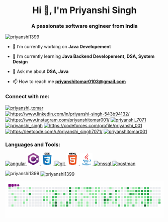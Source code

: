 <h1 align="center">Hi 👋, I'm Priyanshi Singh</h1>
<h3 align="center">A passionate software engineer from India</h3>

<p align="left"> <img src="https://komarev.com/ghpvc/?username=priyanshi1399&label=Profile%20views&color=0e75b6&style=flat" alt="priyanshi1399" /> </p>

- 🔭 I’m currently working on **Java Developement**

- 🌱 I’m currently learning **Java Backend Developement, DSA, System Design**

- 💬 Ask me about **DSA, Java**

- 📫 How to reach me **priyanshitomar0103@gmail.com**

<h3 align="left">Connect with me:</h3>
<p align="left">
<a href="https://twitter.com/priyanshi_tomar" target="blank"><img align="center" src="https://raw.githubusercontent.com/rahuldkjain/github-profile-readme-generator/master/src/images/icons/Social/twitter.svg" alt="priyanshi_tomar" height="30" width="40" /></a>
<a href="https://linkedin.com/in/priyanshi-singh-543b94132/" target="blank"><img align="center" src="https://raw.githubusercontent.com/rahuldkjain/github-profile-readme-generator/master/src/images/icons/Social/linked-in-alt.svg" alt="https://www.linkedin.com/in/priyanshi-singh-543b94132/" height="30" width="40" /></a>
<a href="https://www.instagram.com/priyanshitomar001/" target="blank"><img align="center" src="https://raw.githubusercontent.com/rahuldkjain/github-profile-readme-generator/master/src/images/icons/Social/instagram.svg" alt="https://www.instagram.com/priyanshitomar001/" height="30" width="40" /></a>
<a href="https://www.codechef.com/users/priyanshi_7071" target="blank"><img align="center" src="https://cdn.jsdelivr.net/npm/simple-icons@3.1.0/icons/codechef.svg" alt="priyanshi_7071" height="30" width="40" /></a>
<a href="https://www.hackerrank.com/priyanshi_singh" target="blank"><img align="center" src="https://raw.githubusercontent.com/rahuldkjain/github-profile-readme-generator/master/src/images/icons/Social/hackerrank.svg" alt="priyanshi_singh" height="30" width="40" /></a>
<a href="https://codeforces.com/profile/priyanshi_001" target="blank"><img align="center" src="https://raw.githubusercontent.com/rahuldkjain/github-profile-readme-generator/master/src/images/icons/Social/codeforces.svg" alt="https://codeforces.com/profile/priyanshi_001" height="30" width="40" /></a>
<a href="https://www.leetcode.com/u/priyanshi_singh7071/" target="blank"><img align="center" src="https://raw.githubusercontent.com/rahuldkjain/github-profile-readme-generator/master/src/images/icons/Social/leet-code.svg" alt="https://leetcode.com/u/priyanshi_singh7071/" height="30" width="40" /></a>
<a href="https://auth.geeksforgeeks.org/user/priyanshitomar001" target="blank"><img align="center" src="https://raw.githubusercontent.com/rahuldkjain/github-profile-readme-generator/master/src/images/icons/Social/geeks-for-geeks.svg" alt="priyanshitomar001" height="30" width="40" /></a>
</p>

<h3 align="left">Languages and Tools:</h3>
<p align="left"> <a href="https://angular.io" target="_blank" rel="noreferrer"> <img src="https://angular.io/assets/images/logos/angular/angular.svg" alt="angular" width="40" height="40"/> </a> <a href="https://www.w3schools.com/cs/" target="_blank" rel="noreferrer"> <img src="https://raw.githubusercontent.com/devicons/devicon/master/icons/csharp/csharp-original.svg" alt="csharp" width="40" height="40"/> </a> <a href="https://www.w3schools.com/css/" target="_blank" rel="noreferrer"> <img src="https://raw.githubusercontent.com/devicons/devicon/master/icons/css3/css3-original-wordmark.svg" alt="css3" width="40" height="40"/> </a> <a href="https://git-scm.com/" target="_blank" rel="noreferrer"> <img src="https://www.vectorlogo.zone/logos/git-scm/git-scm-icon.svg" alt="git" width="40" height="40"/> </a> <a href="https://www.w3.org/html/" target="_blank" rel="noreferrer"> <img src="https://raw.githubusercontent.com/devicons/devicon/master/icons/html5/html5-original-wordmark.svg" alt="html5" width="40" height="40"/> </a> <a href="https://www.java.com" target="_blank" rel="noreferrer"> <img src="https://raw.githubusercontent.com/devicons/devicon/master/icons/java/java-original.svg" alt="java" width="40" height="40"/> </a> <a href="https://www.microsoft.com/en-us/sql-server" target="_blank" rel="noreferrer"> <img src="https://www.svgrepo.com/show/303229/microsoft-sql-server-logo.svg" alt="mssql" width="40" height="40"/> </a> <a href="https://postman.com" target="_blank" rel="noreferrer"> <img src="https://www.vectorlogo.zone/logos/getpostman/getpostman-icon.svg" alt="postman" width="40" height="40"/> </a> </p>

<p><img align="left" src="https://github-readme-stats.vercel.app/api/top-langs?username=priyanshi1399&show_icons=true&locale=en&layout=compact" alt="priyanshi1399" /></p>

<p>&nbsp;<img align="center" src="https://github-readme-stats.vercel.app/api?username=priyanshi1399&show_icons=true&locale=en" alt="priyanshi1399" /></p>



<img src="https://raw.githubusercontent.com/Platane/snk/output/github-contribution-grid-snake.gif" alt="Snake animation" />

###
